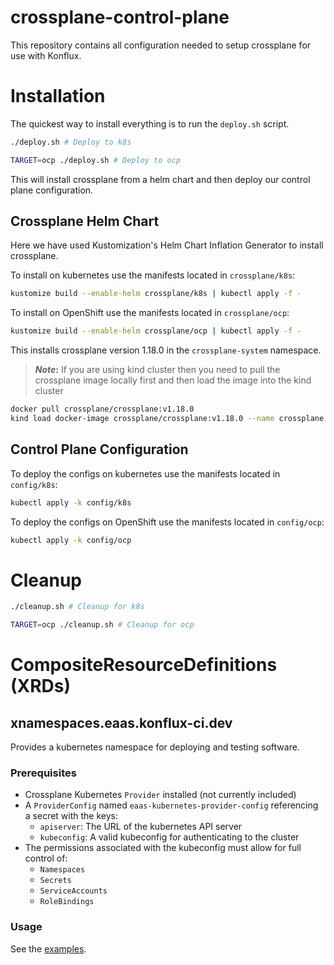 # crossplane-control-plane
This repository contains all configuration needed to setup crossplane for use
with Konflux.

# Installation

The quickest way to install everything is to run the `deploy.sh` script.

```bash
./deploy.sh # Deploy to k8s

TARGET=ocp ./deploy.sh # Deploy to ocp
```

This will install crossplane from a helm chart and then deploy our control plane
configuration.


## Crossplane Helm Chart

Here we have used Kustomization's Helm Chart Inflation Generator to install crossplane.

To install on kubernetes use the manifests located in `crossplane/k8s`:

```bash
kustomize build --enable-helm crossplane/k8s | kubectl apply -f -
```

To install on OpenShift use the manifests located in `crossplane/ocp`:

```bash
kustomize build --enable-helm crossplane/ocp | kubectl apply -f -
```

This installs crossplane version 1.18.0 in the `crossplane-system` namespace.

> **_Note_:**
If you are using kind cluster then you need to pull the crossplane image locally first
and then load the image into the kind cluster

```bash
docker pull crossplane/crossplane:v1.18.0
kind load docker-image crossplane/crossplane:v1.18.0 --name crossplane
```

## Control Plane Configuration

To deploy the configs on kubernetes use the manifests located in `config/k8s`:

```bash
kubectl apply -k config/k8s
```

To deploy the configs on OpenShift use the manifests located in `config/ocp`:

```bash
kubectl apply -k config/ocp
```

# Cleanup

```bash
./cleanup.sh # Cleanup for k8s

TARGET=ocp ./cleanup.sh # Cleanup for ocp
```

# CompositeResourceDefinitions (XRDs)

## xnamespaces.eaas.konflux-ci.dev

Provides a kubernetes namespace for deploying and testing software.

### Prerequisites

- Crossplane Kubernetes `Provider` installed (not currently included)
- A `ProviderConfig` named `eaas-kubernetes-provider-config` referencing a secret with the keys:
  - `apiserver`: The URL of the kubernetes API server
  - `kubeconfig`: A valid kubeconfig for authenticating to the cluster
- The permissions associated with the kubeconfig must allow for full control of:
    - `Namespaces`
    - `Secrets`
    - `ServiceAccounts`
    - `RoleBindings`

### Usage

See the [examples](./examples/xnamespace/).
